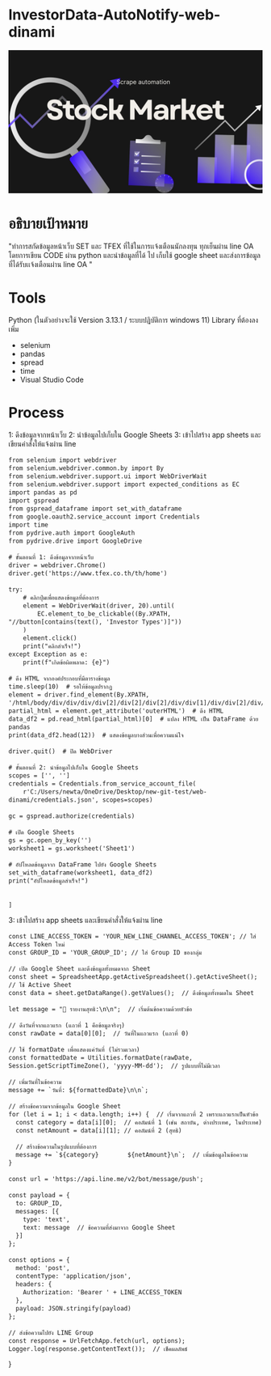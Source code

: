 # InvestorData-AutoNotify-web-dinami

![head](images/head.jpg)


# อธิบายเป้าหมาย 
"ทำการสกัดข้อมูลหน้าเว็บ SET และ TFEX ที่ใช้ในการเเจ้งเตือนนักลงทุน ทุกเย็นผ่าน line OA โดยการเขียน CODE ผ่าน python และนำข้อมูลที่ได้ ไป เก็บใช้ google sheet และส่งการข้อมูลที่ได้รับเเจ้งเตือนผ่าน line OA  "


 # Tools
Python (ในตัวอย่างจะใช้ Version 3.13.1 / ระบบปฏิบัติการ windows 11)
Library ที่ต้องลงเพิ่ม
 - selenium
 - pandas 
 - spread 
 - time
- Visual Studio Code

# Process

 1: ดึงข้อมูลจากหน้าเว็บ
 2: นำข้อมูลไปเก็บใน Google Sheets
 3: เข้าไปสร้าง app sheets และเขียนคำสั่งให้แจ้งผ่าน line


```[
from selenium import webdriver
from selenium.webdriver.common.by import By
from selenium.webdriver.support.ui import WebDriverWait
from selenium.webdriver.support import expected_conditions as EC
import pandas as pd
import gspread
from gspread_dataframe import set_with_dataframe
from google.oauth2.service_account import Credentials
import time
from pydrive.auth import GoogleAuth
from pydrive.drive import GoogleDrive 

# ขั้นตอนที่ 1: ดึงข้อมูลจากหน้าเว็บ
driver = webdriver.Chrome()
driver.get('https://www.tfex.co.th/th/home')

try:
    # คลิกปุ่มเพื่อแสดงข้อมูลที่ต้องการ
    element = WebDriverWait(driver, 20).until(
        EC.element_to_be_clickable((By.XPATH, "//button[contains(text(), 'Investor Types')]"))
    )
    element.click()
    print("คลิกสำเร็จ!")
except Exception as e:
    print(f"เกิดข้อผิดพลาด: {e}")

# ดึง HTML จากองค์ประกอบที่มีตารางข้อมูล
time.sleep(10)  # รอให้ข้อมูลปรากฏ
element = driver.find_element(By.XPATH, '/html/body/div/div/div/div[2]/div[2]/div[2]/div/div[1]/div/div[2]/div/div[2]/div/div/div[3]/div[2]')
partial_html = element.get_attribute('outerHTML')  # ดึง HTML
data_df2 = pd.read_html(partial_html)[0]  # แปลง HTML เป็น DataFrame ด้วย pandas
print(data_df2.head(12))  # แสดงข้อมูลบางส่วนเพื่อความแน่ใจ

driver.quit()  # ปิด WebDriver

# ขั้นตอนที่ 2: นำข้อมูลไปเก็บใน Google Sheets
scopes = ['', '']
credentials = Credentials.from_service_account_file(
    r'C:/Users/newta/OneDrive/Desktop/new-git-test/web-dinami/credentials.json', scopes=scopes)

gc = gspread.authorize(credentials)

# เปิด Google Sheets
gs = gc.open_by_key('')
worksheet1 = gs.worksheet('Sheet1')

# อัปโหลดข้อมูลจาก DataFrame ไปยัง Google Sheets
set_with_dataframe(worksheet1, data_df2)
print("อัปโหลดข้อมูลสำเร็จ!")


]

```



3: เข้าไปสร้าง app sheets และเขียนคำสั่งให้แจ้งผ่าน line

 



    const LINE_ACCESS_TOKEN = 'YOUR_NEW_LINE_CHANNEL_ACCESS_TOKEN'; // ใส่ Access Token ใหม่
    const GROUP_ID = 'YOUR_GROUP_ID'; // ใส่ Group ID ของกลุ่ม
  
    // เปิด Google Sheet และดึงข้อมูลทั้งหมดจาก Sheet
    const sheet = SpreadsheetApp.getActiveSpreadsheet().getActiveSheet();  // ใช้ Active Sheet
    const data = sheet.getDataRange().getValues();  // ดึงข้อมูลทั้งหมดใน Sheet
  
    let message = "📢 รายงานสุทธิ:\n\n";  // เริ่มต้นข้อความด้วยหัวข้อ
    
    // ดึงวันที่จากแถวแรก (แถวที่ 1 คือข้อมูลจริงๆ)
    const rawDate = data[0][0];  // วันที่ในแถวแรก (แถวที่ 0)
    
    // ใช้ formatDate เพื่อแสดงแค่วันที่ (ไม่รวมเวลา)
    const formattedDate = Utilities.formatDate(rawDate, Session.getScriptTimeZone(), 'yyyy-MM-dd');  // รูปแบบที่ไม่มีเวลา
  
    // เพิ่มวันที่ในข้อความ
    message += `วันที่: ${formattedDate}\n\n`;
  
    // สร้างข้อความจากข้อมูลใน Google Sheet
    for (let i = 1; i < data.length; i++) {  // เริ่มจากแถวที่ 2 เพราะแถวแรกเป็นหัวข้อ
      const category = data[i][0];  // คอลัมน์ที่ 1 (เช่น สถาบัน, ต่างประเทศ, ในประเทศ)
      const netAmount = data[i][1]; // คอลัมน์ที่ 2 (สุทธิ)
  
      // สร้างข้อความในรูปแบบที่ต้องการ
      message += `${category}        ${netAmount}\n`;  // เพิ่มข้อมูลในข้อความ
    }
  
    const url = 'https://api.line.me/v2/bot/message/push';
  
    const payload = {
      to: GROUP_ID,
      messages: [{
        type: 'text',
        text: message  // ข้อความที่ส่งมาจาก Google Sheet
      }]
    };
  
    const options = {
      method: 'post',
      contentType: 'application/json',
      headers: {
        Authorization: 'Bearer ' + LINE_ACCESS_TOKEN
      },
      payload: JSON.stringify(payload)
    };
  
    // ส่งข้อความไปยัง LINE Group
    const response = UrlFetchApp.fetch(url, options);
    Logger.log(response.getContentText());  // เช็คผลลัพธ์
  }
  
    
